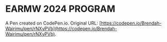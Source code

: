 # EARMW 2024 PROGRAM

A Pen created on CodePen.io. Original URL: [https://codepen.io/Brendah-Wairimu/pen/rNXyPVb](https://codepen.io/Brendah-Wairimu/pen/rNXyPVb).

